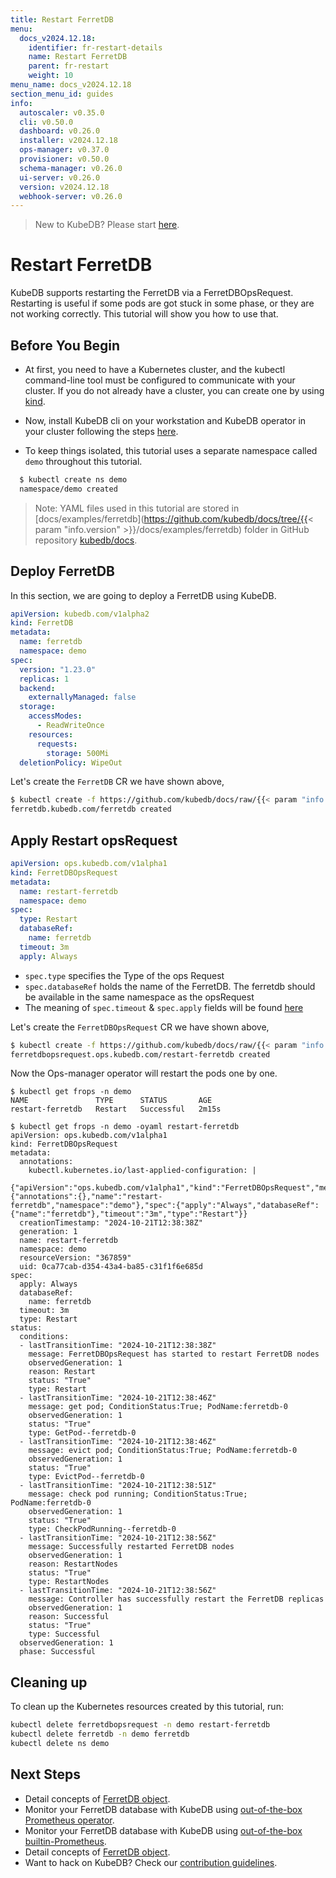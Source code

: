 ```yaml
---
title: Restart FerretDB
menu:
  docs_v2024.12.18:
    identifier: fr-restart-details
    name: Restart FerretDB
    parent: fr-restart
    weight: 10
menu_name: docs_v2024.12.18
section_menu_id: guides
info:
  autoscaler: v0.35.0
  cli: v0.50.0
  dashboard: v0.26.0
  installer: v2024.12.18
  ops-manager: v0.37.0
  provisioner: v0.50.0
  schema-manager: v0.26.0
  ui-server: v0.26.0
  version: v2024.12.18
  webhook-server: v0.26.0
---
```


> New to KubeDB? Please start [here](/docs/v2024.12.18/README).

# Restart FerretDB

KubeDB supports restarting the FerretDB via a FerretDBOpsRequest. Restarting is useful if some pods are got stuck in some phase, or they are not working correctly. This tutorial will show you how to use that.

## Before You Begin

- At first, you need to have a Kubernetes cluster, and the kubectl command-line tool must be configured to communicate with your cluster. If you do not already have a cluster, you can create one by using [kind](https://kind.sigs.k8s.io/docs/user/quick-start/).

- Now, install KubeDB cli on your workstation and KubeDB operator in your cluster following the steps [here](/docs/v2024.12.18/setup/README).

- To keep things isolated, this tutorial uses a separate namespace called `demo` throughout this tutorial.

```bash
  $ kubectl create ns demo
  namespace/demo created
  ```

> Note: YAML files used in this tutorial are stored in [docs/examples/ferretdb](https://github.com/kubedb/docs/tree/{{< param "info.version" >}}/docs/examples/ferretdb) folder in GitHub repository [kubedb/docs](https://github.com/kubedb/docs).

## Deploy FerretDB

In this section, we are going to deploy a FerretDB using KubeDB.

```yaml
apiVersion: kubedb.com/v1alpha2
kind: FerretDB
metadata:
  name: ferretdb
  namespace: demo
spec:
  version: "1.23.0"
  replicas: 1
  backend:
    externallyManaged: false
  storage:
    accessModes:
      - ReadWriteOnce
    resources:
      requests:
        storage: 500Mi
  deletionPolicy: WipeOut
```

Let's create the `FerretDB` CR we have shown above,

```bash
$ kubectl create -f https://github.com/kubedb/docs/raw/{{< param "info.version" >}}/docs/examples/ferretdb/restart/ferretdb.yaml
ferretdb.kubedb.com/ferretdb created
```

## Apply Restart opsRequest

```yaml
apiVersion: ops.kubedb.com/v1alpha1
kind: FerretDBOpsRequest
metadata:
  name: restart-ferretdb
  namespace: demo
spec:
  type: Restart
  databaseRef:
    name: ferretdb
  timeout: 3m
  apply: Always
```

- `spec.type` specifies the Type of the ops Request
- `spec.databaseRef` holds the name of the FerretDB.  The ferretdb should be available in the same namespace as the opsRequest
- The meaning of `spec.timeout` & `spec.apply` fields will be found [here](/docs/v2024.12.18/guides/ferretdb/concepts/opsrequest#spectimeout)

Let's create the `FerretDBOpsRequest` CR we have shown above,

```bash
$ kubectl create -f https://github.com/kubedb/docs/raw/{{< param "info.version" >}}/docs/examples/ferretdb/restart/ops.yaml
ferretdbopsrequest.ops.kubedb.com/restart-ferretdb created
```

Now the Ops-manager operator will restart the pods one by one.

```shell
$ kubectl get frops -n demo
NAME               TYPE      STATUS       AGE
restart-ferretdb   Restart   Successful   2m15s

$ kubectl get frops -n demo -oyaml restart-ferretdb
apiVersion: ops.kubedb.com/v1alpha1
kind: FerretDBOpsRequest
metadata:
  annotations:
    kubectl.kubernetes.io/last-applied-configuration: |
      {"apiVersion":"ops.kubedb.com/v1alpha1","kind":"FerretDBOpsRequest","metadata":{"annotations":{},"name":"restart-ferretdb","namespace":"demo"},"spec":{"apply":"Always","databaseRef":{"name":"ferretdb"},"timeout":"3m","type":"Restart"}}
  creationTimestamp: "2024-10-21T12:38:38Z"
  generation: 1
  name: restart-ferretdb
  namespace: demo
  resourceVersion: "367859"
  uid: 0ca77cab-d354-43a4-ba85-c31f1f6e685d
spec:
  apply: Always
  databaseRef:
    name: ferretdb
  timeout: 3m
  type: Restart
status:
  conditions:
  - lastTransitionTime: "2024-10-21T12:38:38Z"
    message: FerretDBOpsRequest has started to restart FerretDB nodes
    observedGeneration: 1
    reason: Restart
    status: "True"
    type: Restart
  - lastTransitionTime: "2024-10-21T12:38:46Z"
    message: get pod; ConditionStatus:True; PodName:ferretdb-0
    observedGeneration: 1
    status: "True"
    type: GetPod--ferretdb-0
  - lastTransitionTime: "2024-10-21T12:38:46Z"
    message: evict pod; ConditionStatus:True; PodName:ferretdb-0
    observedGeneration: 1
    status: "True"
    type: EvictPod--ferretdb-0
  - lastTransitionTime: "2024-10-21T12:38:51Z"
    message: check pod running; ConditionStatus:True; PodName:ferretdb-0
    observedGeneration: 1
    status: "True"
    type: CheckPodRunning--ferretdb-0
  - lastTransitionTime: "2024-10-21T12:38:56Z"
    message: Successfully restarted FerretDB nodes
    observedGeneration: 1
    reason: RestartNodes
    status: "True"
    type: RestartNodes
  - lastTransitionTime: "2024-10-21T12:38:56Z"
    message: Controller has successfully restart the FerretDB replicas
    observedGeneration: 1
    reason: Successful
    status: "True"
    type: Successful
  observedGeneration: 1
  phase: Successful
```


## Cleaning up

To clean up the Kubernetes resources created by this tutorial, run:

```bash
kubectl delete ferretdbopsrequest -n demo restart-ferretdb
kubectl delete ferretdb -n demo ferretdb
kubectl delete ns demo
```

## Next Steps

- Detail concepts of [FerretDB object](/docs/v2024.12.18/guides/ferretdb/concepts/ferretdb).
- Monitor your FerretDB database with KubeDB using [out-of-the-box Prometheus operator](/docs/v2024.12.18/guides/ferretdb/monitoring/using-prometheus-operator).
- Monitor your FerretDB database with KubeDB using [out-of-the-box builtin-Prometheus](/docs/v2024.12.18/guides/ferretdb/monitoring/using-builtin-prometheus).
- Detail concepts of [FerretDB object](/docs/v2024.12.18/guides/ferretdb/concepts/ferretdb).
- Want to hack on KubeDB? Check our [contribution guidelines](/docs/v2024.12.18/CONTRIBUTING).
